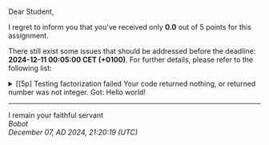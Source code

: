 Dear Student,

I regret to inform you that you've received only **0.0** out of 5 points for this assignment.

There still exist some issues that should be addressed before the deadline: **2024-12-11 00:05:00 CET (+0100)**. For further details, please refer to the following list:

<details><summary>[[5p] Testing factorization failed Your code returned nothing, or returned number was not integer. Got: Hello world!</summary>19</details>

-----------
I remain your faithful servant\
_Bobot_\
_December 07, AD 2024, 21:20:19 (UTC)_